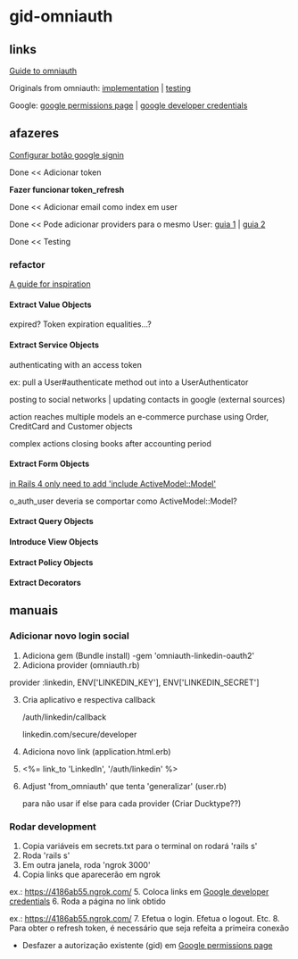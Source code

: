 # gid-omniauth

## links
[Guide to omniauth](http://www.sitepoint.com/rails-authentication-oauth-2-0-omniauth/)

Originals from omniauth: [implementation](https://github.com/intridea/omniauth/wiki/Integration-Testing) | [testing](https://github.com/intridea/omniauth/wiki/Integration-Testing)

Google: [google permissions page](https://myaccount.google.com/intro/security?target=permissions#connectedapps) | [google developer credentials](https://console.developers.google.com/project/gid-project/apiui/credential)

## afazeres
[Configurar botão google signin](https://github.com/zquestz/omniauth-google-oauth2)

Done << Adicionar token

**Fazer funcionar token_refresh**
  
Done << Adicionar email como index em user

Done << Pode adicionar providers para o mesmo User:   [guia 1](http://code.tutsplus.com/articles/how-to-use-omniauth-to-authenticate-your-users--net-22094) | [guia 2](http://davidlesches.com/blog/clean-oauth-for-rails-an-object-oriented-approach)
  
Done << Testing

### refactor
  [A guide for inspiration](http://blog.codeclimate.com/blog/2012/10/17/7-ways-to-decompose-fat-activerecord-models/)

#### Extract Value Objects

expired? Token expiration equalities...?

#### Extract Service Objects
authenticating with an access token

ex: pull a User#authenticate method out into a UserAuthenticator

posting to social networks | updating contacts in google (external sources)


action reaches multiple models an e-commerce purchase using Order, CreditCard and Customer objects

complex actions closing books after accounting period

#### Extract Form Objects
[in Rails 4 only need to add 'include ActiveModel::Model'](http://crypt.codemancers.com/posts/2013-12-18-form-objects-validations/)

o_auth_user deveria se comportar como ActiveModel::Model?

#### Extract Query Objects
#### Introduce View Objects
#### Extract Policy Objects
#### Extract Decorators
  
## manuais
### Adicionar novo login social
1. Adiciona gem (Bundle install)
    -gem 'omniauth-linkedin-oauth2'
2. Adiciona provider (omniauth.rb)
  
  provider :linkedin, ENV['LINKEDIN_KEY'], ENV['LINKEDIN_SECRET']
 
3. Cria aplicativo e respectiva callback 
    
     /auth/linkedin/callback
      
     linkedin.com/secure/developer
    

1. Adiciona novo link (application.html.erb)

    <li><%= link_to 'LinkedIn', '/auth/linkedin' %></li>

1. Adjust 'from_omniauth' que tenta 'generalizar' (user.rb)
    
    para não usar if else para cada provider (Criar Ducktype??)

### Rodar development
1. Copia variáveis em secrets.txt para o terminal on rodará 'rails s'
2. Roda 'rails s'
3. Em outra janela, roda 'ngrok 3000'
4. Copia links que aparecerão em ngrok 
  
  ex.: https://4186ab55.ngrok.com/
5. Coloca links em [Google developer credentials](https://console.developers.google.com/project/gid-project/apiui/credential)
6. Roda a página no link obtido 

  ex.: https://4186ab55.ngrok.com/
7. Efetua o login. Efetua o logout. Etc.
8. Para obter o refresh token, é necessário que seja refeita a primeira conexão
  * Desfazer a autorização existente (gid) em [Google permissions page](https://myaccount.google.com/intro/security?target=permissions#connectedapps)